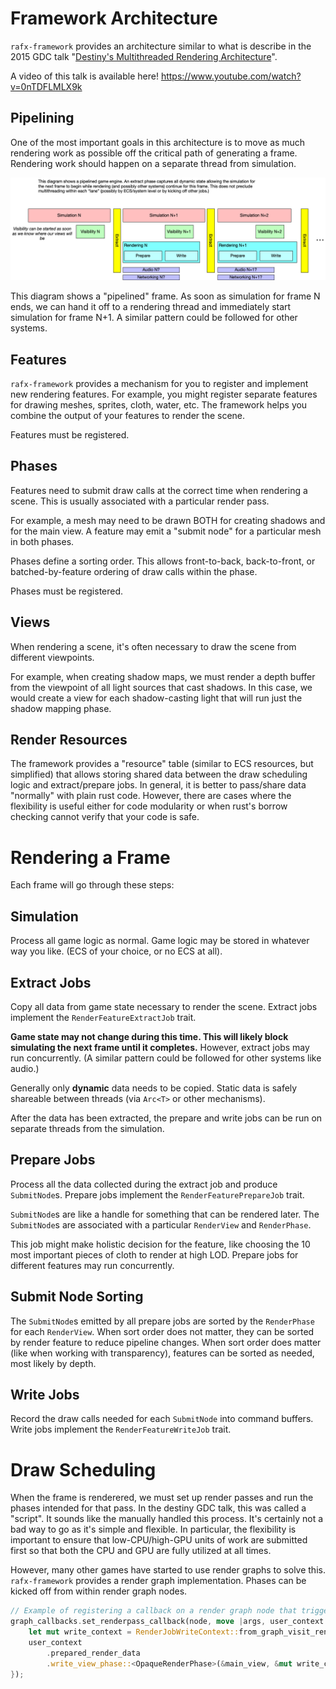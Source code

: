 # Framework Architecture

`rafx-framework` provides an architecture similar to what is describe in the 2015 GDC talk 
"[Destiny's Multithreaded Rendering Architecture](http://advances.realtimerendering.com/destiny/gdc_2015/Tatarchuk_GDC_2015__Destiny_Renderer_web.pdf)".

A video of this talk is available here! https://www.youtube.com/watch?v=0nTDFLMLX9k

## Pipelining

One of the most important goals in this architecture is to move as much rendering work as possible off the critical 
path of generating a frame. Rendering work should happen on a separate thread from simulation.

![Diagram showing pipelineing](../images/pipelining.png)

This diagram shows a "pipelined" frame. As soon as simulation for frame N ends, we can hand it off to a rendering thread
and immediately start simulation for frame N+1. A similar pattern could be followed for other systems.

## Features

`rafx-framework` provides a mechanism for you to register and implement new rendering features. For example, you might
register separate features for drawing meshes, sprites, cloth, water, etc. The framework helps you combine the output
of your features to render the scene.

Features must be registered.

## Phases

Features need to submit draw calls at the correct time when rendering a scene. This is usually associated with a
particular render pass.

For example, a mesh may need to be drawn BOTH for creating shadows and for the main view. A feature may emit a "submit node" 
for a particular mesh in both phases.

Phases define a sorting order. This allows front-to-back, back-to-front, or batched-by-feature ordering of draw
calls within the phase.

Phases must be registered.

## Views

When rendering a scene, it's often necessary to draw the scene from different viewpoints.

For example, when creating shadow maps, we must render a depth buffer from the viewpoint of all light sources that cast
shadows. In this case, we would create a view for each shadow-casting light that will run just the shadow mapping phase.

## Render Resources

The framework provides a "resource" table (similar to ECS resources, but simplified) that allows storing shared data
between the draw scheduling logic and extract/prepare jobs. In general, it is better to pass/share data "normally"
with plain rust code. However, there are cases where the flexibility is useful either for code modularity or when rust's
borrow checking cannot verify that your code is safe.

# Rendering a Frame

Each frame will go through these steps:

## Simulation

Process all game logic as normal. Game logic may be stored in whatever way you like. (ECS of your choice, or no ECS at 
all).

## Extract Jobs

Copy all data from game state necessary to render the scene. Extract jobs implement the `RenderFeatureExtractJob` trait.

**Game state may not change during this time. This will likely block simulating the next frame until it completes.**
However, extract jobs may run concurrently. (A similar pattern could be followed for other systems like audio.)

Generally only **dynamic** data needs to be copied. Static data is safely shareable between threads 
(via `Arc<T>` or other mechanisms).

After the data has been extracted, the prepare and write jobs can be run on separate threads from the simulation.

## Prepare Jobs

Process all the data collected during the extract job and produce `SubmitNode`s. Prepare jobs implement the
`RenderFeaturePrepareJob` trait.

`SubmitNode`s are like a handle for something that can be rendered later. The `SubmitNode`s are associated with a particular
`RenderView` and `RenderPhase`.

This job might make holistic decision for the feature, like choosing the 10 most important pieces of cloth to render at
high LOD. Prepare jobs for different features may run concurrently.

## Submit Node Sorting

The `SubmitNode`s emitted by all prepare jobs are sorted by the `RenderPhase` for each `RenderView`. When sort order does 
not matter, they can be sorted by render feature to reduce pipeline changes. When sort order does matter (like when working 
with transparency), features can be sorted as needed, most likely by depth.

## Write Jobs

Record the draw calls needed for each `SubmitNode` into command buffers. Write jobs implement the `RenderFeatureWriteJob` trait.

# Draw Scheduling

When the frame is renderered, we must set up render passes and run the phases intended for that pass. In the destiny GDC
talk, this was called a "script". It sounds like the manually handled this process. It's certainly not a bad way to go
as it's simple and flexible. In particular, the flexibility is important to ensure that low-CPU/high-GPU units of work
are submitted first so that both the CPU and GPU are fully utilized at all times.

However, many other games have started to use render graphs to solve this. `rafx-framework` provides a render graph
implementation. Phases can be kicked off from within render graph nodes.

```rust
// Example of registering a callback on a render graph node that triggers a render phase
graph_callbacks.set_renderpass_callback(node, move |args, user_context| {
    let mut write_context = RenderJobWriteContext::from_graph_visit_render_pass_args(&args);
    user_context
        .prepared_render_data
        .write_view_phase::<OpaqueRenderPhase>(&main_view, &mut write_context)
});
```